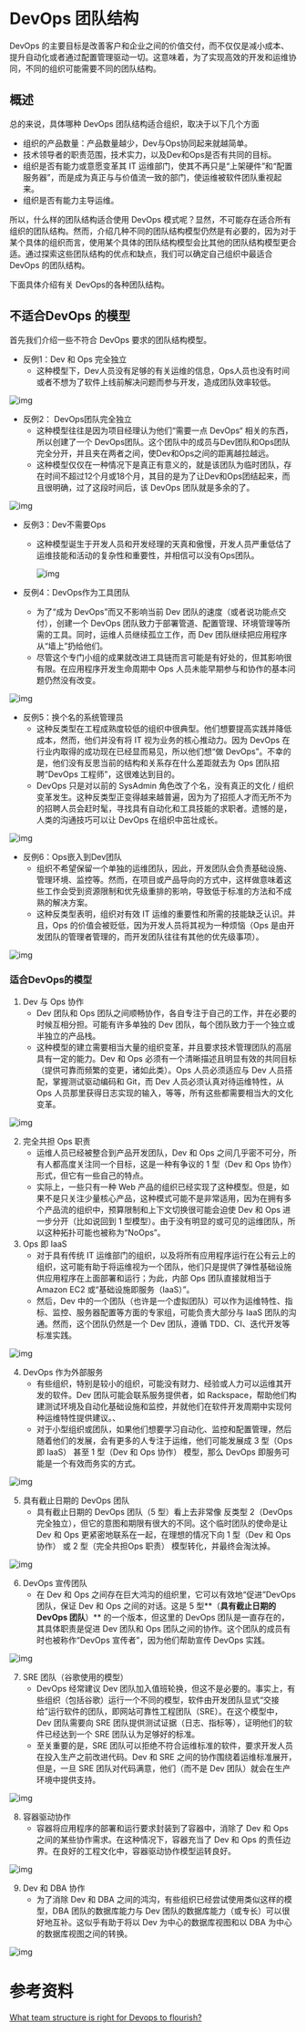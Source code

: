 # DevOps 团队结构

DevOps 的主要目标是改善客户和企业之间的价值交付，而不仅仅是减小成本、提升自动化或者通过配置管理驱动一切。这意味着，为了实现高效的开发和运维协同，不同的组织可能需要不同的团队结构。

## 概述

总的来说，具体哪种 DevOps 团队结构适合组织，取决于以下几个方面

* 组织的产品数量：产品数量越少，Dev与Ops协同起来就越简单。
* 技术领导者的职责范围，技术实力，以及Dev和Ops是否有共同的目标。
* 组织是否有能力或意愿变革其 IT 运维部门，使其不再只是“上架硬件”和“配置服务器”，而是成为真正与与价值流一致的部门，使运维被软件团队重视起来。
* 组织是否有能力主导运维。

所以，什么样的团队结构适合使用 DevOps 模式呢？显然，不可能存在适合所有组织的团队结构。然而，介绍几种不同的团队结构模型仍然是有必要的，因为对于某个具体的组织而言，使用某个具体的团队结构模型会比其他的团队结构模型更合适。通过探索这些团队结构的优点和缺点，我们可以确定自己组织中最适合 DevOps 的团队结构。

下面具体介绍有关 DevOps的各种团队结构。

## 不适合DevOps 的模型

首先我们介绍一些不符合 DevOps 要求的团队结构模型。

* 反例1：Dev 和 Ops 完全独立
  * 这种模型下，Dev人员没有足够的有关运维的信息，Ops人员也没有时间或者不想为了软件上线前解决问题而参与开发，造成团队效率较低。

![img](http://www.yunweipai.com/wp-content/uploads/2019/02/20190219141858.png)

* 反例2： DevOps团队完全独立
  * 这种模型往往是因为项目经理认为他们“需要一点 DevOps“ 相关的东西，所以创建了一个 DevOps团队。这个团队中的成员与Dev团队和Ops团队完全分开，并且夹在两者之间，使Dev和Ops之间的距离越拉越远。
  * 这种模型仅仅在一种情况下是真正有意义的，就是该团队为临时团队，存在时间不超过12个月或18个月，其目的是为了让Dev和Ops团结起来，而且很明确，过了这段时间后，该 DevOps 团队就是多余的了。

![img](http://www.yunweipai.com/wp-content/uploads/2019/02/20190219141904.png)

* 反例3：Dev不需要Ops

  * 这种模型诞生于开发人员和开发经理的天真和傲慢，开发人员严重低估了运维技能和活动的复杂性和重要性，并相信可以没有Ops团队。

    ![img](http://www.yunweipai.com/wp-content/uploads/2019/02/20190219141912.png)

* 反例4：DevOps作为工具团队
  * 为了“成为 DevOps”而又不影响当前 Dev 团队的速度（或者说功能点交付），创建一个 DevOps 团队致力于部署管道、配置管理、环境管理等所需的工具。同时，运维人员继续孤立工作，而 Dev 团队继续把应用程序从“墙上”扔给他们。
  * 尽管这个专门小组的成果就改进工具链而言可能是有好处的，但其影响很有限。在应用程序开发生命周期中 Ops 人员未能早期参与和协作的基本问题仍然没有改变。

![img](http://www.yunweipai.com/wp-content/uploads/2019/02/20190219141919-780x452.jpg)

* 反例5：换个名的系统管理员
  * 这种反类型在工程成熟度较低的组织中很典型。他们想要提高实践并降低成本，然而，他们并没有将 IT 视为业务的核心推动力。因为 DevOps 在行业内取得的成功现在已经显而易见，所以他们想“做 DevOps”。不幸的是，他们没有反思当前的结构和关系存在什么差距就去为 Ops 团队招聘“DevOps 工程师”，这很难达到目的。
  * DevOps 只是对以前的 SysAdmin 角色改了个名，没有真正的文化 / 组织变革发生。这种反类型正变得越来越普遍，因为为了招揽人才而无所不为的招聘人员会赶时髦，寻找具有自动化和工具技能的求职者。遗憾的是，人类的沟通技巧可以让 DevOps 在组织中茁壮成长。

![img](http://www.yunweipai.com/wp-content/uploads/2019/02/20190219141925-780x452.jpg)

* 反例6：Ops嵌入到Dev团队
  * 组织不希望保留一个单独的运维团队，因此，开发团队会负责基础设施、管理环境、监控等。然而，在项目或产品导向的方式中，这样做意味着这些工作会受到资源限制和优先级重排的影响，导致低于标准的方法和不成熟的解决方案。
  * 这种反类型表明，组织对有效 IT 运维的重要性和所需的技能缺乏认识。并且，Ops 的价值会被贬低，因为开发人员将其视为一种烦恼（Ops 是由开发团队的管理者管理的，而开发团队往往有其他的优先级事项）。

![img](http://www.yunweipai.com/wp-content/uploads/2019/02/20190219141931-780x452.jpg)



### 适合DevOps的模型

1. Dev 与 Ops 协作
   * Dev 团队和 Ops 团队之间顺畅协作，各自专注于自己的工作，并在必要的时候互相分担。可能有许多单独的 Dev 团队，每个团队致力于一个独立或半独立的产品栈。
   * 这种模型的建立需要相当大量的组织变革，并且要求技术管理团队的高层具有一定的能力。Dev 和 Ops 必须有一个清晰描述且明显有效的共同目标（提供可靠而频繁的变更，诸如此类）。Ops 人员必须适应与 Dev 人员搭配，掌握测试驱动编码和 Git，而 Dev 人员必须认真对待运维特性，从 Ops 人员那里获得日志实现的输入，等等，所有这些都需要相当大的文化变革。

![img](http://www.yunweipai.com/wp-content/uploads/2019/02/20190219141945.jpg)

2. 完全共担 Ops 职责
   * 运维人员已经被整合到产品开发团队，Dev 和 Ops 之间几乎密不可分，所有人都高度关注同一个目标，这是一种有争议的 1 型（Dev 和 Ops 协作） 形式，但它有一些自己的特点。
   * 实际上，一些只有一种 Web 产品的组织已经实现了这种模型。但是，如果不是只关注少量核心产品，这种模式可能不是非常适用，因为在拥有多个产品流的组织中，预算限制和上下文切换很可能会迫使 Dev 和 Ops 进一步分开（比如说回到 1 型模型）。由于没有明显的或可见的运维团队，所以这种拓扑可能也被称为“NoOps”。
3. Ops 即 IaaS
   * 对于具有传统 IT 运维部门的组织，以及将所有应用程序运行在公有云上的组织，这可能有助于将运维视为一个团队，他们只是提供了弹性基础设施供应用程序在上面部署和运行；为此，内部 Ops 团队直接就相当于 Amazon EC2 或“基础设施即服务（IaaS）”。
   * 然后，Dev 中的一个团队（也许是一个虚拟团队）可以作为运维特性、指标、监控、服务器配置等方面的专家组，可能负责大部分与 IaaS 团队的沟通。然而，这个团队仍然是一个 Dev 团队，遵循 TDD、CI、迭代开发等标准实践。

![img](http://www.yunweipai.com/wp-content/uploads/2019/02/20190219141958.jpg)

4. DevOps 作为外部服务
   * 有些组织，特别是较小的组织，可能没有财力、经验或人力可以运维其开发的软件。Dev 团队可能会联系服务提供者，如 Rackspace，帮助他们构建测试环境及自动化基础设施和监控，并就他们在软件开发周期中实现何种运维特性提供建议。、
   * 对于小型组织或团队，如果他们想要学习自动化、监控和配置管理，然后随着他们的发展，会有更多的人专注于运维，他们可能发展成 3 型（Ops 即 IaaS） 甚至 1 型（Dev 和 Ops 协作） 模型，那么 DevOps 即服务可能是一个有效而务实的方式。

![img](http://www.yunweipai.com/wp-content/uploads/2019/02/20190219142004.jpg)

5. 具有截止日期的 DevOps 团队
   * 具有截止日期的 DevOps 团队（5 型）看上去非常像 反类型 2（DevOps 完全独立），但它的意图和期限有很大的不同。这个临时团队的使命是让 Dev 和 Ops 更紧密地联系在一起，在理想的情况下向 1 型（Dev 和 Ops 协作） 或 2 型（完全共担Ops 职责） 模型转化，并最终会淘汰掉。

![img](http://www.yunweipai.com/wp-content/uploads/2019/02/20190219142009.jpg)

6. DevOps 宣传团队
   * 在 Dev 和 Ops 之间存在巨大鸿沟的组织里，它可以有效地“促进”DevOps 团队，保证 Dev 和 Ops 之间的对话。这是 5 型**（**具有截止日期的 DevOps 团队**）** 的一个版本，但这里的 DevOps 团队是一直存在的，其具体职责是促进 Dev 团队和 Ops 团队之间的协作。这个团队的成员有时也被称作“DevOps 宣传者”，因为他们帮助宣传 DevOps 实践。

![img](http://www.yunweipai.com/wp-content/uploads/2019/02/20190219142015-780x452.jpg)

7. SRE 团队（谷歌使用的模型）
   * DevOps 经常建议 Dev 团队加入值班轮换，但这不是必要的。事实上，有些组织（包括谷歌）运行一个不同的模型，软件由开发团队显式“交接给”运行软件的团队，即网站可靠性工程团队（SRE）。在这个模型中，Dev 团队需要向 SRE 团队提供测试证据（日志、指标等），证明他们的软件已经达到一个 SRE 团队认为足够好的标准。
   * 至关重要的是，SRE 团队可以拒绝不符合运维标准的软件，要求开发人员在投入生产之前改进代码。Dev 和 SRE 之间的协作围绕着运维标准展开，但是，一旦 SRE 团队对代码满意，他们（而不是 Dev 团队）就会在生产环境中提供支持。

![img](http://www.yunweipai.com/wp-content/uploads/2019/02/20190219142022-780x452.jpg)

8. 容器驱动协作
   * 容器将应用程序的部署和运行要求封装到了容器中，消除了 Dev 和 Ops 之间的某些协作需求。在这种情况下，容器充当了 Dev 和 Ops 的责任边界。在良好的工程文化中，容器驱动协作模型运转良好。

![img](http://www.yunweipai.com/wp-content/uploads/2019/02/20190219142028-780x452.jpg)

9. Dev 和 DBA 协作
   * 为了消除 Dev 和 DBA 之间的鸿沟，有些组织已经尝试使用类似这样的模型，DBA 团队的数据库能力与 Dev 团队的数据库能力（或专长）可以很好地互补。这似乎有助于将以 Dev 为中心的数据库视图和以 DBA 为中心的数据库视图之间的转换。

![img](http://www.yunweipai.com/wp-content/uploads/2019/02/20190219142034-780x452.jpg)



# 参考资料

[What team structure is right for Devops to flourish?](https://web.devopstopologies.com/)

